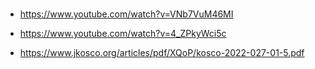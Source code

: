 


###
- https://www.youtube.com/watch?v=VNb7VuM46MI

- https://www.youtube.com/watch?v=4_ZPkyWci5c

- https://www.jkosco.org/articles/pdf/XQoP/kosco-2022-027-01-5.pdf

